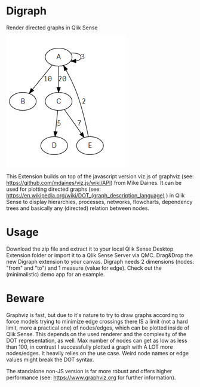 # Digraph
Render directed graphs in Qlik Sense

![alt text](https://github.com/qlikrockstar/digraph/blob/master/preview.png "Directed Graph")

This Extension builds on top of the javascript version viz.js of graphviz (see: https://github.com/mdaines/viz.js/wiki/API) from Mike Daines. It can be used for plotting directed graphs (see: https://en.wikipedia.org/wiki/DOT_(graph_description_language) ) in Qlik Sense to display hierarchies, processes, networks, flowcharts, dependency trees and basically any (directed) relation between nodes.

# Usage

Download the zip file and extract it to your local Qlik Sense Desktop Extension folder or import it to a Qlik Sense Server via QMC. Drag&Drop the new Digraph extension to your canvas. Digraph needs 2 dimensions (nodes: "from" and "to") and 1 measure (value for edge). Check out the (minimalistic) demo app for an example.

# Beware

Graphviz is fast, but due to it's nature to try to draw graphs according to force models trying to minimize edge crossings there IS a limit (not a hard limit, more a practical one) of nodes/edges, which can be plotted inside of Qlik Sense. This depends on the used renderer and the complexity of the DOT representation, as well. Max number of nodes can get as low as less than 100, in contrast I successfully plotted a graph with A LOT more nodes/edges. It heavily relies on the use case. Weird node names or edge values might break the DOT syntax. 

The standalone non-JS version is far more robust and offers higher performance (see: https://www.graphviz.org for further information).
